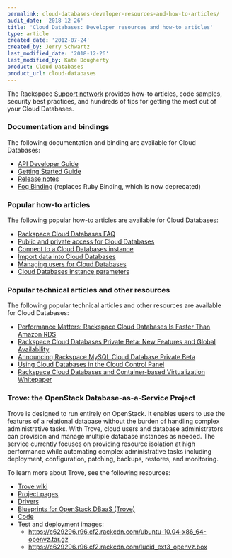 ```yaml
---
permalink: cloud-databases-developer-resources-and-how-to-articles/
audit_date: '2018-12-26'
title: 'Cloud Databases: Developer resources and how-to articles'
type: article
created_date: '2012-07-24'
created_by: Jerry Schwartz
last_modified_date: '2018-12-26'
last_modified_by: Kate Dougherty
product: Cloud Databases
product_url: cloud-databases
---
```


The Rackspace [Support
network](/how-to/) provides how-to articles, code samples, security best
practices, and hundreds of tips for getting the most out of your
Cloud Databases.

### Documentation and bindings

The following documentation and binding are available for Cloud Databases:

-   [API Developer
    Guide](https://developer.rackspace.com/docs/cloud-databases/v1/developer-guide/)
-   [Getting Started
    Guide](https://developer.rackspace.com/docs/cloud-databases/v1/developer-guide/#getting-started)
-   [Release
    notes](https://developer.rackspace.com/docs/cloud-databases/v1/release-notes/)
-   [Fog Binding](https://github.com/rackspace/fog) (replaces Ruby
    Binding, which is now deprecated)

### Popular how-to articles

The following popular how-to articles are available for Cloud Databases:

-   [Rackspace Cloud Databases
    FAQ](/how-to/cloud-databases-faq)
-   [Public and private access for Cloud
    Databases](/how-to/public-and-private-access-for-cloud-databases)
-   [Connect to a Cloud Databases
    instance](/how-to/connect-to-a-cloud-databases-instance)
-   [Import
    data into Cloud Databases](/how-to/importing-data-into-cloud-databases)
-   [Managing
    users for Cloud Databases](/how-to/managing-users-for-cloud-databases)
-   [Cloud Databases instance
    parameters](/how-to/cloud-database-instance-parameters)

### Popular technical articles and other resources

The following popular technical articles and other resources are available for
Cloud Databases:

-   [Performance Matters: Rackspace Cloud Databases Is Faster Than Amazon
    RDS](https://www.rackspace.com/blog/performance-matters-rackspace-cloud-databases-is-faster-than-amazon-rds/)
-   [Rackspace Cloud Databases Private Beta: New Features and Global
    Availability](https://www.rackspace.com/blog/rackspace-cloud-databases-private-beta-new-features-and-global-availability/)
-   [Announcing Rackspace MySQL Cloud Database Private
    Beta](https://www.rackspace.com/blog/announcing-the-rackspace-mysql-cloud-database-private-beta/)
-   [Using Cloud Databases in the Cloud Control
    Panel](https://c1776742.r42.cf0.rackcdn.com/downloads/pdfs/Using-Cloud-Databases-in-the-Cloud-Control-Panel.pdf)
-   [Rackspace Cloud Databases and Container-based Virtualization
    Whitepaper](https://c1776742.r42.cf0.rackcdn.com/downloads/pdfs/Rackspace-Cloud-Databases-and-Container-based-Virtualization.pdf)

### Trove: the OpenStack Database-as-a-Service Project

Trove is designed to run entirely on OpenStack. It enables users to use
the features of a relational database without the burden of handling
complex administrative tasks. With Trove, cloud users and database
administrators can provision and manage multiple database instances as
needed. The service currently focuses on providing resource isolation at
high performance while automating complex administrative tasks including
deployment, configuration, patching, backups, restores, and monitoring.

To learn more about Trove, see the following resources:

-   [Trove wiki](https://wiki.openstack.org/wiki/Trove)
-   [Project pages](https://launchpad.net/trove)
-   [Drivers](https://launchpad.net/~trove-drivers)
-   [Blueprints for OpenStack DBaaS
    (Trove)](https://blueprints.launchpad.net/trove)
-   [Code](https://github.com/openstack/trove)
-   Test and deployment images:
    -   <https://c629296.r96.cf2.rackcdn.com/ubuntu-10.04-x86_64-openvz.tar.gz>
    -   <https://c629296.r96.cf2.rackcdn.com/lucid_ext3_openvz.box>
